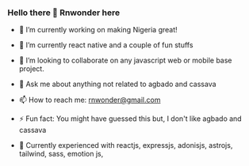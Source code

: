 ### Hello there 👋 Rnwonder here

- 🔭 I’m currently working on making Nigeria great!
- 🌱 I’m currently react native and a couple of fun stuffs
- 👯 I’m looking to collaborate on any javascript web or mobile base project.
- 💬 Ask me about anything not related to agbado and cassava
- 📫 How to reach me: rnwonder@gmail.com
- ⚡ Fun fact: You might have guessed this but, I don't like agbado and cassava

- 💼 Currently experienced with reactjs, expressjs, adonisjs, astrojs, tailwind, sass, emotion js,
